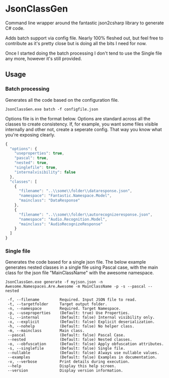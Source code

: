 # JsonClassGen
Command line wrapper around the fantastic json2csharp library to generate C# code.

Adds batch support via config file.  Nearly 100% fleshed out, but feel free to contribute as it's pretty close but is doing all the bits I need for now.  

Once I started doing the batch processing I don't tend to use the Single file any more, however it's still provided.

## Usage 
### Batch processing
Generates all the code based on the configuration file.
```
JsonClassGen.exe batch -f configfile.json 
```
Options file is in the format below.  Options are standard across all the classes to create consistency.  If, for example, you want some files visible internally and other not, create a seperate config.  That way you know what you're exposing clearly.

``` javascript
{
  "options": {
    "useproperties": true,
    "pascal": true,
    "nested": true,
    "singlefile": true,
    "internalvisibility": false
  },
  "classes": [
    {
      "filename": "..\\some\\folder\\dataresponse.json",
      "namespace": "Fantastic.Namespace.Model",
      "mainclass": "DataResponse"
    },
    {
      "filename": "..\\some\\folder\\autorecognizeresponse.json",
      "namespace": "Audio.Recognition.Model",
      "mainclass": "AudioRecognizeResponse"
    }
  ]
}

```
### Single file
Generates the code based for a single json file.  The below example generates nested classes in a single file using Pascal case, with the main class for the json file "MainClassName" with the awesome namespace.

```
JsonClassGen.exe generate -f myjson.json -n Awesome.Namespaces.Are.Awesome -m MainClassName -p -s --pascal --nested

 -f, --filename         Required. Input JSON file to read.
 -t, --targetfolder     Target output folder.
 -n, --namespace        Required. Target Namespace.
 -p, --useproperties    (Default: true) Use Properties.
 -i, --internal         (Default: false) Internal visibility only.
 -x, --explicit         (Default: false) Explicit deserialization.
 -h, --nohelp           (Default: false) No helper class.
 -m, --mainclass        Main class.
 --pascal               (Default: false) Pascal Case.
 --nested               (Default: false) Nested classes.
 -o, --obfuscation      (Default: false) Apply obfuscation attributes.
 -s, --singlefile       (Default: false) Single file.
 --nullable             (Default: false) Always use nullable values.
 --examples             (Default: false) Examples in documentation.
 -v, --verbose          Print details during execution.
 --help                 Display this help screen.
 --version              Display version information.
```
